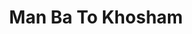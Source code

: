 ---
layout: post
layout: main
title: Man Ba To Khosham
categories: [mohsen_chavoshi]
file: /assets/music/mohsen_chavoshi-man-ba-to-khosham.mp3
---